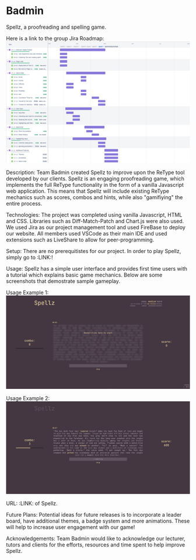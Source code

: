 # Badmin

Spellz, a proofreading and spelling game.

Here is a link to the group Jira Roadmap: ![Jira Roadmap](https://github.com/uoa-compsci399-s1-2022/badmin/blob/update-README/Images/Jira%20Roadmap%20ReadME.png)

Description:
Team Badmin created Spellz to improve upon the ReType tool developed by our clients. Spellz is an engaging proofreading game, which implements the full ReType functionality in the form of a vanilla Javascript web application. This means that Spellz will include existing ReType mechanics such as scores, combos and hints, while also "gamifiying" the entire process.

Technologies:
The project was completed using vanilla Javascript, HTML and CSS. Libraries such as Diff-Match-Patch and Chart.js were also used. We used Jira as our project management tool and used FireBase to deploy our website. All members used VSCode as their main IDE and used extensions such as LiveShare to allow for peer-programming.

Setup:
There are no prerequitistes for our project. In order to play Spellz, simply go to :LINK:! 

Usage:
Spellz has a simple user interface and provides first time users with a tutorial which explains basic game mechanics. Below are some screenshots that demostrate sample gameplay.

Usage Example 1: ![Jira Roadmap](https://github.com/uoa-compsci399-s1-2022/badmin/blob/update-README/Images/Usage2.jpg)

Usage Example 2: ![Jira Roadmap](https://github.com/uoa-compsci399-s1-2022/badmin/blob/update-README/Images/Usage1.jpg)

URL:
:LINK: of Spellz.

Future Plans:
Potential ideas for future releases is to incorporate a leader board, have additional themes, a badge system and more animations. These will help to increase user engagement with our game!

Acknowledgements:
Team Badmin would like to acknowledge our lecturer, tutors and clients for the efforts, resources and time spent to help improve Spellz.


